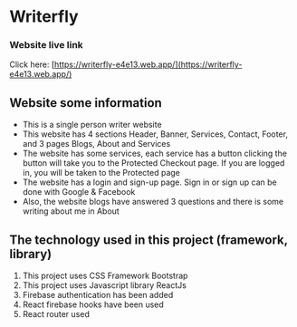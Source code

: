 # Writerfly

### Website live link

Click here: [https://writerfly-e4e13.web.app/](https://writerfly-e4e13.web.app/)

## Website some information

- This is a single person writer website
- This website has 4 sections Header, Banner, Services, Contact, Footer, and 3 pages Blogs, About and Services
- The website has some services, each service has a button clicking the button will take you to the Protected Checkout page. If you are logged in, you will be taken to the Protected page
- The website has a login and sign-up page. Sign in or sign up can be done with Google & Facebook
- Also, the website blogs have answered 3 questions and there is some writing about me in About

## The technology used in this project (framework, library)

1. This project uses CSS Framework Bootstrap
2. This project uses Javascript library ReactJs
3. Firebase authentication has been added
4. React firebase hooks have been used
5. React router used
